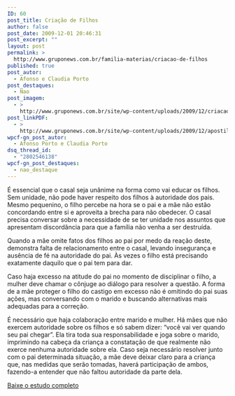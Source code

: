 ```yaml
---
ID: 60
post_title: Criação de Filhos
author: false
post_date: 2009-12-01 20:46:31
post_excerpt: ""
layout: post
permalink: >
  http://www.gruponews.com.br/familia-materias/criacao-de-filhos
published: true
post_autor:
  - Afonso e Claudia Porto
post_destaques:
  - Nao
post_imagem:
  - >
    http://www.gruponews.com.br/site/wp-content/uploads/2009/12/criacao_de_filhos.jpg
post_linkPDF:
  - >
    http://www.gruponews.com.br/site/wp-content/uploads/2009/12/apostilaCriacao_2009.pdf
wpcf-gn_post_autor:
  - Afonso Porto e Claudia Porto
dsq_thread_id:
  - "2802546138"
wpcf-gn_post_destaques:
  - nao_destaque
---
```

É essencial que o casal seja unânime na forma como vai educar os filhos. Sem unidade, não pode haver respeito dos filhos à autoridade dos pais. Mesmo pequenino, o filho percebe na hora se o pai e a mãe não estão concordando entre si e aproveita a brecha para não obedecer. O casal precisa conversar sobre a necessidade de se ter unidade nos assuntos que apresentam discordância para que a família não venha a ser destruída.

Quando a mãe omite fatos dos filhos ao pai por medo da reação deste, demonstra falta de relacionamento entre o casal, levando insegurança e ausência de fé na autoridade do pai. Às vezes o filho está precisando exatamente daquilo que o pai tem para dar.

Caso haja excesso na atitude do pai no momento de disciplinar o filho, a mulher deve chamar o cônjuge ao diálogo para resolver a questão. A forma de a mãe proteger o filho do castigo em excesso não é omitindo do pai suas ações, mas conversando com o marido e buscando alternativas mais adequadas para a correção.

É necessário que haja colaboração entre marido e mulher. Há mães que não exercem autoridade sobre os filhos e só sabem dizer: “você vai ver quando seu pai chegar”. Ela tira toda sua responsabilidade e joga sobre o marido, imprimindo na cabeça da criança a constatação de que realmente não exerce nenhuma autoridade sobre ela. Caso seja necessário resolver junto com o pai determinada situação, a mãe deve deixar claro para a criança que, nas medidas que serão tomadas, haverá participação de ambos, fazendo-a entender que não faltou autoridade da parte dela.

<a href="http://www.gruponews.com.br/site/wp-content/uploads/2009/12/apostilaCriacao_2009.pdf">Baixe o estudo completo</a>